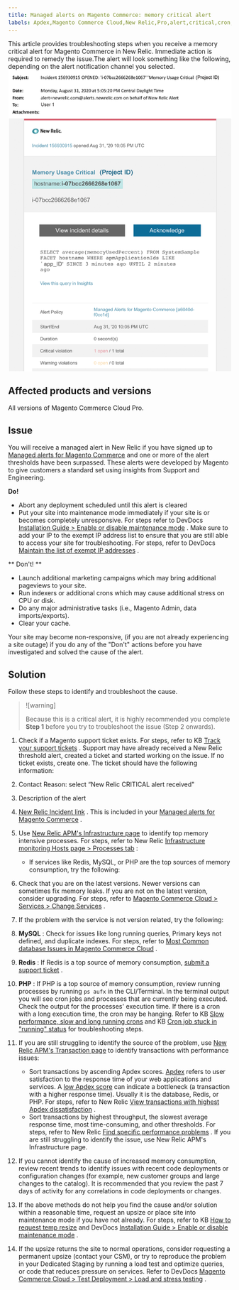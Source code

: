 ```yaml
---
title: Managed alerts on Magento Commerce: memory critical alert
labels: Apdex,Magento Commerce Cloud,New Relic,Pro,alert,critical,cron,how to,maintenance mode,memory,threshold,troubleshooting
---
```


This article provides troubleshooting steps when you receive a memory critical alert for Magento Commerce in New Relic. Immediate action is required to remedy the issue.The alert will look something like the following, depending on the alert notification channel you selected.
![memory-critical-magento-managed.png](assets/memory-critical-magento-managed.png)

## Affected products and versions

All versions of Magento Commerce Cloud Pro.

## Issue

You will receive a managed alert in New Relic if you have signed up to [Managed alerts for Magento Commerce](https://support.magento.com/hc/en-us/articles/360045806832) and one or more of the alert thresholds have been surpassed. These alerts were developed by Magento to give customers a standard set using insights from Support and Engineering.

 <span class="wysiwyg-underline"> **Do!** </span> 

* Abort any deployment scheduled until this alert is cleared
* Put your site into maintenance mode immediately if your site is or becomes completely unresponsive. For steps refer to DevDocs [Installation Guide > Enable or disable maintenance mode](https://devdocs.magento.com/guides/v2.4/install-gde/install/cli/install-cli-subcommands-maint.html?itm_source=devdocs&itm_medium=search_page&itm_campaign=federated_search&itm_term=mainten) . Make sure to add your IP to the exempt IP address list to ensure that you are still able to access your site for troubleshooting. For steps, refer to DevDocs [Maintain the list of exempt IP addresses](https://devdocs.magento.com/guides/v2.4/install-gde/install/cli/install-cli-subcommands-maint.html?itm_source=devdocs&itm_medium=search_page&itm_campaign=federated_search&itm_term=mainten#instgde-cli-maint-exempt) .

 ** <span class="wysiwyg-underline">Don't!</span> ** 

* Launch additional marketing campaigns which may bring additional pageviews to your site.
* Run indexers or additional crons which may cause additional stress on CPU or disk.
* Do any major administrative tasks (i.e., Magento Admin, data imports/exports).
* Clear your cache.

Your site may become non-responsive, (if you are not already experiencing a site outage) if you do any of the "Don't" actions before you have investigated and solved the cause of the alert.

## Solution

Follow these steps to identify and troubleshoot the cause.

>![warning]
>
>Because this is a critical alert, it is highly recommended you complete **Step 1** before you try to troubleshoot the issue (Step 2 onwards).

1. Check if a Magento support ticket exists. For steps, refer to KB [Track your support tickets](https://support.magento.com/hc/en-us/articles/360000913794#track-tickets) . Support may have already received a New Relic threshold alert, created a ticket and started working on the issue. If no ticket exists, create one. The ticket should have the following information:
1. Contact Reason: select “New Relic CRITICAL alert received"
1. Description of the alert
1. [New Relic Incident link](https://docs.newrelic.com/docs/alerts-applied-intelligence/new-relic-alerts/alert-incidents/view-violation-event-details-incidents) . This is included in your [Managed alerts for Magento Commerce](https://support.magento.com/hc/en-us/articles/360045806832) .

1. Use [New Relic APM's Infrastructure page](https://docs.newrelic.com/docs/infrastructure/infrastructure-ui-pages/infrastructure-ui/infrastructure-hosts-page) to identify top memory intensive processes. For steps, refer to New Relic [Infrastructure monitoring Hosts page > Processes tab](https://docs.newrelic.com/docs/infrastructure/infrastructure-ui-pages/infrastructure-ui/infrastructure-hosts-page#processes-tab) :
    * If services like Redis, MySQL, or PHP are the top sources of memory consumption, try the following:
1. Check that you are on the latest versions. Newer versions can sometimes fix memory leaks. If you are not on the latest version, consider upgrading. For steps, refer to [Magento Commerce Cloud > Services > Change Services](https://devdocs.magento.com/cloud/project/project-conf-files_services.html#change-service-version) .
1. If the problem with the service is not version related, try the following:
1. **MySQL** : Check for issues like long running queries, Primary keys not defined, and duplicate indexes. For steps, refer to [Most Common database Issues in Magento Commerce Cloud](https://support.magento.com/hc/en-us/articles/360041739651) .
1. **Redis** : If Redis is a top source of memory consumption, [submit a support ticket](https://support.magento.com/hc/en-us/articles/360019088251) .
1. **PHP** : If PHP is a top source of memory consumption, review running processes by running `ps aufx` in the CLI/Terminal. In the terminal output you will see cron jobs and processes that are currently being executed. Check the output for the processes' execution time. If there is a cron with a long execution time, the cron may be hanging. Refer to KB [Slow performance, slow and long running crons](https://support.magento.com/hc/en-us/articles/360034631192) and KB [Cron job stuck in "running" status](https://support.magento.com/hc/en-us/articles/360033099451) for troubleshooting steps.

1. If you are still struggling to identify the source of the problem, use [New Relic APM's Transaction page](https://docs.newrelic.com/docs/apm/applications-menu/monitoring/transactions-page-find-specific-performance-problems) to identify transactions with performance issues:
    * Sort transactions by ascending Apdex scores. [Apdex](https://docs.newrelic.com/docs/apm/new-relic-apm/apdex/apdex-measure-user-satisfaction) refers to user satisfaction to the response time of your web applications and services. A [low Apdex score](https://support.magento.com/hc/en-us/articles/360046422091-Managed-alerts-for-Magento-Commerce-Apdex-warning-alert) can indicate a bottleneck (a transaction with a higher response time). Usually it is the database, Redis, or PHP. For steps, refer to New Relic [View transactions with highest Apdex dissatisfaction](https://docs.newrelic.com/docs/apm/new-relic-apm/apdex/view-your-apdex-score#apdex-dissat) .
    * Sort transactions by highest throughput, the slowest average response time, most time-consuming, and other thresholds. For steps, refer to New Relic [Find specific performance problems](https://docs.newrelic.com/docs/apm/applications-menu/monitoring/transactions-page-find-specific-performance-problems) . If you are still struggling to identify the issue, use New Relic APM's Infrastructure page.
1. If you cannot identify the cause of increased memory consumption, review recent trends to identify issues with recent code deployments or configuration changes (for example, new customer groups and large changes to the catalog). It is recommended that you review the past 7 days of activity for any correlations in code deployments or changes.
1. If the above methods do not help you find the cause and/or solution within a reasonable time, request an upsize or place site into maintenance mode if you have not already. For steps, refer to KB [How to request temp resize](https://support.magento.com/hc/en-us/articles/360041138511) and DevDocs [Installation Guide > Enable or disable maintenance mode](https://devdocs.magento.com/guides/v2.4/install-gde/install/cli/install-cli-subcommands-maint.html?itm_source=devdocs&itm_medium=search_page&itm_campaign=federated_search&itm_term=mainten) .
1. If the upsize returns the site to normal operations, consider requesting a permanent upsize (contact your CSM), or try to reproduce the problem in your Dedicated Staging by running a load test and optimize queries, or code that reduces pressure on services. Refer to DevDocs [Magento Commerce Cloud  > Test Deployment > Load and stress testing](https://devdocs.magento.com/cloud/live/stage-prod-test.html#loadtest) .

